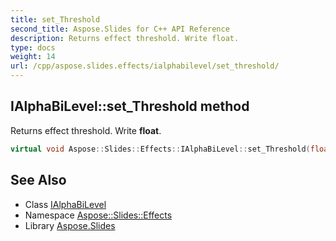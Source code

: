 ```yaml
---
title: set_Threshold
second_title: Aspose.Slides for C++ API Reference
description: Returns effect threshold. Write float.
type: docs
weight: 14
url: /cpp/aspose.slides.effects/ialphabilevel/set_threshold/
---
```

## IAlphaBiLevel::set_Threshold method


Returns effect threshold. Write **float**.

```cpp
virtual void Aspose::Slides::Effects::IAlphaBiLevel::set_Threshold(float value)=0
```

## See Also

* Class [IAlphaBiLevel](../)
* Namespace [Aspose::Slides::Effects](../../)
* Library [Aspose.Slides](../../../)
